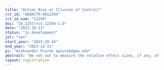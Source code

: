 ```yaml
---
title: "Action Bias or Illusion of Control?"
rct_id: "AEARCTR-0012294"
rct_id_num: "12294"
doi: "10.1257/rct.12294-1.0"
date: "2023-10-13"
status: "in_development"
jel: "nan"
start_year: "2023-10-16"
end_year: "2023-12-31"
pi: "Aleksander Psurek apsurek@gmu.edu"
abstract: "We set out to measure the relative effect sizes, if any, of the illusion of control and actions bias in simple games. To this end, we employ a stochastic game in which both illusion of control and action bias could play a role and a very similar deterministic game, which should only be affected by action bias. In both cases, subjects can either buy, or sell, the right to be a more active (though not a more influential, or controlling), participant in their assigned game. We measure subjects willingness to pay, or willingness to accept payment, for this right through third price clock auctions and can thereby compare the prevalence, and strength, of illusion of control and action bias."
layout: registration
---
```


